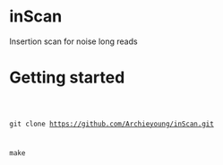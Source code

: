 # inScan

Insertion scan for noise long reads

# Getting started

<code>

git clone https://github.com/Archieyoung/inScan.git

make

</code>
